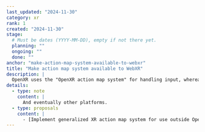 ```yaml
---
last_updated: "2024-11-30"
category: xr
rank: 1
created: "2024-11-30"
stage:
  # Must be dates (YYYY-MM-DD), empty if not there yet.
  planning: ""
  ongoing: ""
  done: ""
anchor: "make-action-map-system-available-to-webxr"
title: "Make action map system available to WebXR"
description: |
  OpenXR uses the "OpenXR action map system" for handling input, whereas WebXR (and any other XR SDKs added via GDExtension) will use their own way of handling input. This complicates making a game that will work on both OpenXR and WebXR. We'd like to add a generalized XR action map system, which will use the OpenXR action map system on OpenXR, but provide a fallback implementation that can be used with any XR SDK.
details:
  - type: note
    content: |
      And eventually other platforms.
  - type: proposals
    content: |
      - [Implement generalized XR action map system for use outside OpenXR #6548](https://github.com/godotengine/godot-proposals/issues/6548)
---
```

